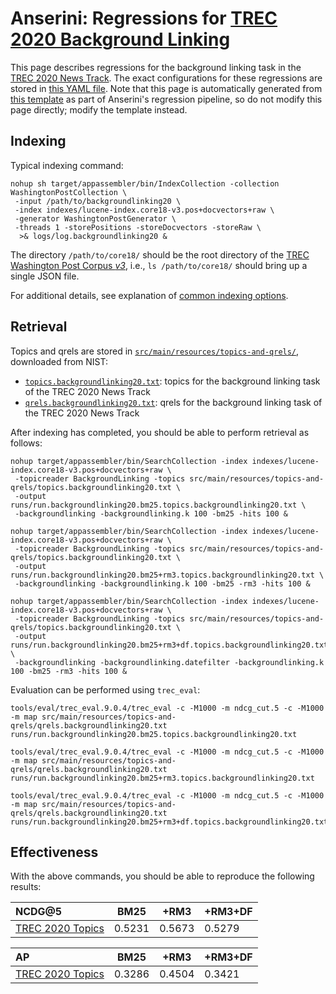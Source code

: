 # Anserini: Regressions for [TREC 2020 Background Linking](http://trec-news.org/)

This page describes regressions for the background linking task in the [TREC 2020 News Track](http://trec-news.org/).
The exact configurations for these regressions are stored in [this YAML file](../src/main/resources/regression/backgroundlinking20.yaml).
Note that this page is automatically generated from [this template](../src/main/resources/docgen/templates/backgroundlinking20.template) as part of Anserini's regression pipeline, so do not modify this page directly; modify the template instead.

## Indexing

Typical indexing command:

```
nohup sh target/appassembler/bin/IndexCollection -collection WashingtonPostCollection \
 -input /path/to/backgroundlinking20 \
 -index indexes/lucene-index.core18-v3.pos+docvectors+raw \
 -generator WashingtonPostGenerator \
 -threads 1 -storePositions -storeDocvectors -storeRaw \
  >& logs/log.backgroundlinking20 &
```

The directory `/path/to/core18/` should be the root directory of the [TREC Washington Post Corpus *v3*](https://trec.nist.gov/data/wapost/), i.e., `ls /path/to/core18/`
should bring up a single JSON file.

For additional details, see explanation of [common indexing options](common-indexing-options.md).

## Retrieval

Topics and qrels are stored in [`src/main/resources/topics-and-qrels/`](../src/main/resources/topics-and-qrels/), downloaded from NIST:

+ [`topics.backgroundlinking20.txt`](../src/main/resources/topics-and-qrels/topics.backgroundlinking20.txt): topics for the background linking task of the TREC 2020 News Track
+ [`qrels.backgroundlinking20.txt`](../src/main/resources/topics-and-qrels/qrels.backgroundlinking20.txt): qrels for the background linking task of the TREC 2020 News Track

After indexing has completed, you should be able to perform retrieval as follows:

```
nohup target/appassembler/bin/SearchCollection -index indexes/lucene-index.core18-v3.pos+docvectors+raw \
 -topicreader BackgroundLinking -topics src/main/resources/topics-and-qrels/topics.backgroundlinking20.txt \
 -output runs/run.backgroundlinking20.bm25.topics.backgroundlinking20.txt \
 -backgroundlinking -backgroundlinking.k 100 -bm25 -hits 100 &

nohup target/appassembler/bin/SearchCollection -index indexes/lucene-index.core18-v3.pos+docvectors+raw \
 -topicreader BackgroundLinking -topics src/main/resources/topics-and-qrels/topics.backgroundlinking20.txt \
 -output runs/run.backgroundlinking20.bm25+rm3.topics.backgroundlinking20.txt \
 -backgroundlinking -backgroundlinking.k 100 -bm25 -rm3 -hits 100 &

nohup target/appassembler/bin/SearchCollection -index indexes/lucene-index.core18-v3.pos+docvectors+raw \
 -topicreader BackgroundLinking -topics src/main/resources/topics-and-qrels/topics.backgroundlinking20.txt \
 -output runs/run.backgroundlinking20.bm25+rm3+df.topics.backgroundlinking20.txt \
 -backgroundlinking -backgroundlinking.datefilter -backgroundlinking.k 100 -bm25 -rm3 -hits 100 &
```

Evaluation can be performed using `trec_eval`:

```
tools/eval/trec_eval.9.0.4/trec_eval -c -M1000 -m ndcg_cut.5 -c -M1000 -m map src/main/resources/topics-and-qrels/qrels.backgroundlinking20.txt runs/run.backgroundlinking20.bm25.topics.backgroundlinking20.txt

tools/eval/trec_eval.9.0.4/trec_eval -c -M1000 -m ndcg_cut.5 -c -M1000 -m map src/main/resources/topics-and-qrels/qrels.backgroundlinking20.txt runs/run.backgroundlinking20.bm25+rm3.topics.backgroundlinking20.txt

tools/eval/trec_eval.9.0.4/trec_eval -c -M1000 -m ndcg_cut.5 -c -M1000 -m map src/main/resources/topics-and-qrels/qrels.backgroundlinking20.txt runs/run.backgroundlinking20.bm25+rm3+df.topics.backgroundlinking20.txt
```

## Effectiveness

With the above commands, you should be able to reproduce the following results:

NCDG@5                                  | BM25      | +RM3      | +RM3+DF   |
:---------------------------------------|-----------|-----------|-----------|
[TREC 2020 Topics](../src/main/resources/topics-and-qrels/topics.backgroundlinking20.txt)| 0.5231    | 0.5673    | 0.5279    |


AP                                      | BM25      | +RM3      | +RM3+DF   |
:---------------------------------------|-----------|-----------|-----------|
[TREC 2020 Topics](../src/main/resources/topics-and-qrels/topics.backgroundlinking20.txt)| 0.3286    | 0.4504    | 0.3421    |

